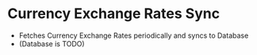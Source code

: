 # Currency Exchange Rates Sync

* Fetches Currency Exchange Rates periodically and syncs to Database
* (Database is TODO)
